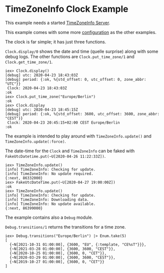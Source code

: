 # TimeZoneInfo Clock Example

This example needs a started [TimeZoneInfo Server](../../examples/time_zone_info_server).

This example comes with some more [configuration](confi/config.exs) as the other
examples.

The clock is far simple; it has just three functions.

`Clock.display/0` shows the date and time (quelle surprise) along with some debug
logs. The other functions are `Clock.put_time_zone/1` and `Clock.get_time_zone/1`.

```
iex> Clock.display()
[debug] utc: 2020-04-23 18:43:03Z
[debug] period: {:ok, %{std_offset: 0, utc_offset: 0, zone_abbr: "UTC"}}
 Clock: 2020-04-23 18:43:03Z
:ok
iex> Clock.put_time_zone("Europe/Berlin")
:ok
iex> Clock.display
[debug] utc: 2020-04-23 18:45:15Z
[debug] period: {:ok, %{std_offset: 3600, utc_offset: 3600, zone_abbr: "CEST"}}
 Clock: 2020-04-23 20:45:15+02:00 CEST Europe/Berlin
:ok
```

The example is intended to play around with `TimeZoneInfo.update()` and
`TimeZoneInfo.update(:force)`.

The date-time for the `Clock` and `TimeZoneInfo` can be faked with
`FakeUtcDatetime.put(~U[2020-04-26 11:22:33Z])`.

```
iex> TimeZoneInfo.update()
[info] TimeZoneInfo: Checking for update.
[info] TimeZoneInfo: No update required.
{:next, 86332000}
iex> FakeUtcDateTime.put(~U[2020-04-27 19:00:00Z])
:ok
iex> TimeZoneInfo.update()
[info] TimeZoneInfo: Checking for update.
[info] TimeZoneInfo: Downloading data.
[info] TimeZoneInfo: No update available.
{:next, 86399000}
```

The example contains also a `Debug` module.

`Debug.transitions/1` returns the transitions for a time zone.

```
iex> Debug.transitions("Europe/Berlin") |> Enum.take(5)
[
  {~N[2021-10-31 01:00:00], {3600, "EU", {:template, "CE%sT"}}},
  {~N[2021-03-28 01:00:00], {3600, 3600, "CEST"}},
  {~N[2020-10-25 01:00:00], {3600, 0, "CET"}},
  {~N[2020-03-29 01:00:00], {3600, 3600, "CEST"}},
  {~N[2019-10-27 01:00:00], {3600, 0, "CET"}}
]
```
